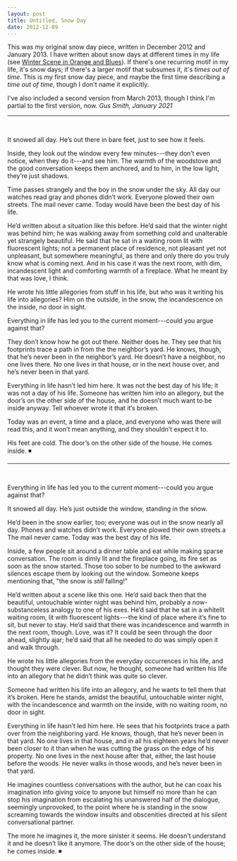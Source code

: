```yaml
---
layout: post
title: Untitled, Snow Day
date: 2012-12-09
---
```


This was
  my original
  snow day
  piece,
  written in December 2012
  and January 2013.
I have written 
  about snow days 
  at different times in my life 
  (see [Winter Scene in Orange and Blues](/winter-scene-in-orange-and-blues)).
If there's one recurring motif
  in my life,
  it's snow days;
  if there's a larger motif
  that subsumes it, it's
  *times out of time*.
This is my first
  snow day piece,
  and maybe the first time
  describing a
  *time out of time*,
  though I don't name it explicitly.

I've also included
  a second version
  from March 2013,
  though I think I'm partial
  to the first version, now.
*Gus Smith, January 2021*

---  

<br/>

It snowed all day. He’s out there in bare feet, just to see how it feels. 

Inside, they look out the window every few minutes---they don’t even notice, when they do it---and see him.
The warmth of the woodstove and the good conversation keeps them anchored, and to him, in the low light, they’re just shadows.

Time passes strangely and the boy in the snow under the sky.
All day our watches read gray and phones didn’t work.
Everyone plowed their own streets. 
The mail never came. 
Today would have been the best day of his life.

He’d written about a situation like this before. 
He’d said that the winter night was behind him; he was walking away from something cold and unalterable yet strangely beautiful. 
He said that he sat in a waiting room lit with fluorescent lights; not a permanent place of residence, not pleasant yet not unpleasant, but somewhere meaningful, as there and only there do you truly know what is coming next. 
And in his case it was the next room, with dim, incandescent light and comforting warmth of a fireplace. What he meant by that was love, I think. 

He wrote his little allegories from stuff in his life, but who was it writing his life into allegories? 
Him on the outside, in the snow, the incandescence on the inside, no door in sight. 

Everything in life has led you to the current moment---could you argue against that?

They don’t know how he got out there. 
Neither does he. 
They see that his footprints trace a path in from the the neighbor’s yard.
He knows, though, that he’s never been in the neighbor’s yard.
He doesn’t have a neighbor, no one lives there. 
No one lives in that house, or in the next house over, and he’s never been in that yard. 

Everything in life hasn’t led him here. 
It was not the best day of his life; it was not a day of his life. 
Someone has written him into an allegory, but the door’s on the other side of the house, and he doesn’t much want to be inside anyway.
Tell whoever wrote it that it’s broken. 

Today was an event, a time and a place, and everyone who was there will read this, and it won’t mean anything, and they shouldn’t expect it to.

His feet are cold. The door’s on the other side of the house. He comes inside. ◾

---

<br/>

Everything in life has led you to the current moment---could you argue against that?

It snowed all day. He’s just outside the window, standing in the snow.

He’d been in the snow earlier, too; everyone was out in the snow nearly all day. 
Phones and watches didn’t work. 
Everyone plowed their own streets.a
The mail never came. 
Today was the best day of his life.

Inside, a few people sit around a dinner table and eat while making sparse conversation.
The room is dimly lit and the fireplace going, its fire set as soon as the snow started. 
Those too sober to be numbed to the awkward silences escape them by looking out the window. 
Someone keeps mentioning that, "the snow is *still* falling!"

He’d written about a scene like this one.
He’d said back then that the beautiful, untouchable winter night was behind him, probably a now-substanceless analogy to one of his exes.
He’d said that he sat in a whitelit waiting room, lit with fluorescent lights---the kind of place where it’s fine to sit, but never to stay.
He’d said that there was incandescence and warmth in the next room, though.
Love, was it? 
It could be seen through the door ahead, slightly ajar; he’d said that all he needed to do was simply open it and walk through. 

He wrote his little allegories from the everyday occurrences in his life, and thought they were clever.
But now, he thought, someone had written his life into an allegory that he didn’t think was quite so clever.

Someone had written his life into an allegory, and he wants to tell them that it’s broken.
Here he stands, amidst the beautiful, untouchable winter night, with the incandescence and warmth on the inside, with no waiting room, no door in sight.  

Everything in life hasn’t led him here.
He sees that his footprints trace a path over from the neighboring yard.
He knows, though, that he’s never been in that yard.
No one lives in that house, and in all his eighteen years he’d never been closer to it than when he was cutting the grass on the edge of his property.
No one lives in the next house after that, either, the last house before the woods.
He never walks in those woods, and he’s never been in that yard. 

He imagines countless conversations with the author, but he can coax his imagination into giving voice to anyone but himself no more than he can stop his imagination from escalating his unanswered half of the dialogue, seemingly unprovoked, to the point where he is standing in the snow screaming towards the window insults and obscenities directed at his silent conversational partner.

The more he imagines it, the more sinister it seems.
He doesn’t understand it and he doesn’t like it anymore.
The door’s on the other side of the house; he comes inside. ◾